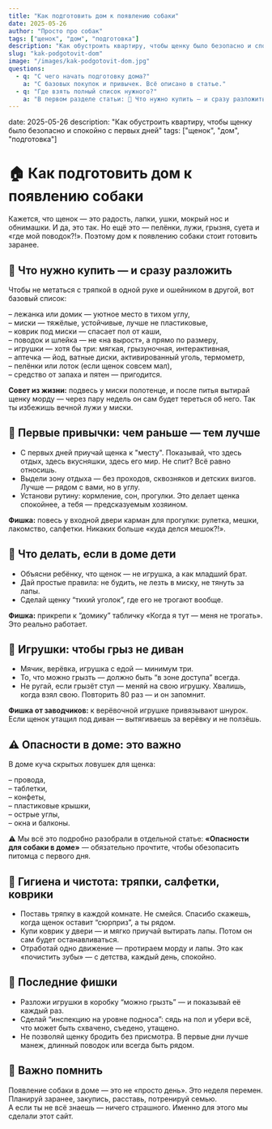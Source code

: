 ```yaml
---
title: "Как подготовить дом к появлению собаки"
date: 2025-05-26
author: "Просто про собак"
tags: ["щенок", "дом", "подготовка"]
description: "Как обустроить квартиру, чтобы щенку было безопасно и спокойно с первых дней"
slug: "kak-podgotovit-dom"
image: "/images/kak-podgotovit-dom.jpg"
questions:
  - q: "С чего начать подготовку дома?"
    a: "С базовых покупок и привычек. Всё описано в статье."
  - q: "Где взять полный список нужного?"
    a: "В первом разделе статьи: 🎒 Что нужно купить — и сразу разложить."
---
```


date: 2025-05-26
description: "Как обустроить квартиру, чтобы щенку было безопасно и спокойно с первых дней"
tags: ["щенок", "дом", "подготовка"]

# 🏠 Как подготовить дом к появлению собаки

Кажется, что щенок — это радость, лапки, ушки, мокрый нос и обнимашки. И да, это так. Но ещё это — пелёнки, лужи, грызня, суета и «где мой поводок?!». Поэтому дом к появлению собаки стоит готовить заранее.

## 🎒 Что нужно купить — и сразу разложить

Чтобы не метаться с тряпкой в одной руке и ошейником в другой, вот базовый список:

– лежанка или домик — уютное место в тихом углу,  
– миски — тяжёлые, устойчивые, лучше не пластиковые,  
– коврик под миски — спасает пол от каши,  
– поводок и шлейка — не «на вырост», а прямо по размеру,  
– игрушки — хотя бы три: мягкая, грызуночная, интерактивная,  
– аптечка — йод, ватные диски, активированный уголь, термометр,  
– пелёнки или лоток (если щенок совсем мал),  
– средство от запаха и пятен — пригодится.

**Совет из жизни:** подвесь у миски полотенце, и после питья вытирай щенку морду — через пару недель он сам будет тереться об него. Так ты избежишь вечной лужи у миски.

## 🧠 Первые привычки: чем раньше — тем лучше

- С первых дней приучай щенка к "месту". Показывай, что здесь отдых, здесь вкусняшки, здесь его мир. Не спит? Всё равно относишь.
- Выдели зону отдыха — без проходов, сквозняков и детских визгов. Лучше — рядом с вами, но в углу.
- Установи рутину: кормление, сон, прогулки. Это делает щенка спокойнее, а тебя — предсказуемым хозяином.

**Фишка:** повесь у входной двери карман для прогулки: рулетка, мешки, лакомство, салфетки. Никаких больше «куда делся мешок?!».

## 👶 Что делать, если в доме дети

- Объясни ребёнку, что щенок — не игрушка, а как младший брат.
- Дай простые правила: не будить, не лезть в миску, не тянуть за лапы.
- Сделай щенку “тихий уголок”, где его не трогают вообще.

**Фишка:** прикрепи к “домику” табличку «Когда я тут — меня не трогать». Это реально работает.

## 🧸 Игрушки: чтобы грыз не диван

- Мячик, верёвка, игрушка с едой — минимум три.
- То, что можно грызть — должно быть “в зоне доступа” всегда.
- Не ругай, если грызёт стул — меняй на свою игрушку. Хвалишь, когда взял свою. Повторить 80 раз — и он запомнит.

**Фишка от заводчиков:** к верёвочной игрушке привязывают шнурок. Если щенок утащил под диван — вытягиваешь за верёвку и не ползёшь.

## ⚠️ Опасности в доме: это важно

В доме куча скрытых ловушек для щенка:

– провода,  
– таблетки,  
– конфеты,  
– пластиковые крышки,  
– острые углы,  
– окна и балконы.

⚠️ Мы всё это подробно разобрали в отдельной статье: **«Опасности для собаки в доме»** — обязательно прочтите, чтобы обезопасить питомца с первого дня.

## 🧼 Гигиена и чистота: тряпки, салфетки, коврики

- Поставь тряпку в каждой комнате. Не смейся. Спасибо скажешь, когда щенок оставит “сюрприз”, а ты рядом.
- Купи коврик у двери — и мягко приучай вытирать лапы. Потом он сам будет останавливаться.
- Отработай одно движение — протираем морду и лапы. Это как «почистить зубы» — с детства, каждый день, спокойно.

## 📍 Последние фишки

- Разложи игрушки в коробку “можно грызть” — и показывай её каждый раз.
- Сделай “инспекцию на уровне подноса”: сядь на пол и убери всё, что может быть схвачено, съедено, утащено.
- Не позволяй щенку бродить без присмотра. В первые дни лучше манеж, длинный поводок или всегда быть рядом.

## 💬 Важно помнить

Появление собаки в доме — это не «просто день». Это неделя перемен.  
Планируй заранее, закупись, расставь, потренируй семью.  
А если ты не всё знаешь — ничего страшного. Именно для этого мы сделали этот сайт.
